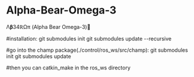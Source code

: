 # Alpha-Bear-Omega-3
Λ𝛃34ℝΩπ (Alpha Bear Omega-3)🐻


#installation:
git submodules init
git submodules update --recursive

#go into the champ package(./control/ros_ws/src/champ):
git submodules init
git submodules update

#then you can catkin_make in the ros_ws directory